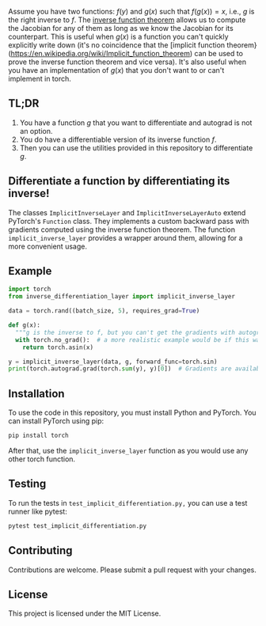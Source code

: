Assume you have two functions: $f(y)$ and $g(x)$ such that $f(g(x)) = x$, i.e., $g$ is the right inverse to $f$.
The [inverse function theorem](https://en.wikipedia.org/wiki/Inverse_function_theorem) allows us to compute the Jacobian for any of them as long as we know the Jacobian for its counterpart.
This is useful when $g(x)$ is a function you can't quickly explicitly write down (it's no coincidence that the [implicit function theorem}(https://en.wikipedia.org/wiki/Implicit_function_theorem) can be used to prove the inverse function theorem and vice versa).
It's also useful when you have an implementation of $g(x)$ that you don't want to or can't implement in torch.

## TL;DR
1. You have a function $g$ that you want to differentiate and autograd is not an option.
2. You do have a differentiable version of its inverse function $f$.
3. Then you can use the utilities provided in this repository to differentiate $g$.


## Differentiate a function by differentiating its inverse!

The classes `ImplicitInverseLayer` and `ImplicitInverseLayerAuto` extend PyTorch's `Function` class. They implements a custom backward pass with gradients computed using the inverse function theorem.
The function `implicit_inverse_layer` provides a wrapper around them, allowing for a more convenient usage.


## Example

```python
import torch
from inverse_differentiation_layer import implicit_inverse_layer

data = torch.rand((batch_size, 5), requires_grad=True)

def g(x):
  """g is the inverse to f, but you can't get the gradients with autograd"""
  with torch.no_grad():  # a more realistic example would be if this was calculated with another library, e.g., numpy
    return torch.asin(x)

y = implicit_inverse_layer(data, g, forward_func=torch.sin)
print(torch.autograd.grad(torch.sum(y), y)[0])  # Gradients are available, even though g cannot be differentiated with autograd
```

## Installation

To use the code in this repository, you must install Python and PyTorch. You can install PyTorch using pip:

```bash
pip install torch
```

After that, use the `implicit_inverse_layer` function as you would use any other torch function.

## Testing

To run the tests in `test_implicit_differentiation.py,` you can use a test runner like pytest:

```bash
pytest test_implicit_differentiation.py
```

## Contributing

Contributions are welcome. Please submit a pull request with your changes.

## License

This project is licensed under the MIT License.
